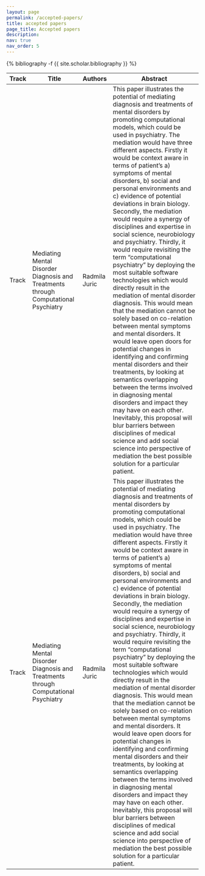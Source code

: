 ```yaml
---
layout: page
permalink: /accepted-papers/
title: accepted papers
page_title: Accepted papers
description:
nav: true
nav_order: 5
---
```



<div class="publications">

{% bibliography -f {{ site.scholar.bibliography }} %}

</div>


Track|Title|Authors|Abstract
---|---|---|---
Track|Mediating Mental Disorder Diagnosis and Treatments through Computational Psychiatry|Radmila Juric|This paper illustrates the potential of mediating diagnosis and treatments of mental disorders by promoting computational models, which could be used in psychiatry. The mediation would have three different aspects. Firstly it would be context aware in terms of patient’s a) symptoms of mental disorders, b) social and personal environments and c) evidence of potential deviations in brain biology. Secondly, the mediation would require a synergy of disciplines and expertise in social science, neurobiology and psychiatry. Thirdly, it would require revisiting the term “computational psychiatry” by deploying the most suitable software technologies which would directly result in the mediation of mental disorder diagnosis. This would mean that the mediation cannot be solely based on co-relation between mental symptoms and mental disorders. It would leave open doors for potential changes in identifying and confirming mental disorders and their treatments, by looking at semantics overlapping between the terms involved in diagnosing mental disorders and impact they may have on each other. Inevitably, this proposal will blur barriers between disciplines of medical science and add social science into perspective of mediation the best possible solution for a particular patient.
Track|Mediating Mental Disorder Diagnosis and Treatments through Computational Psychiatry|Radmila Juric|This paper illustrates the potential of mediating diagnosis and treatments of mental disorders by promoting computational models, which could be used in psychiatry. The mediation would have three different aspects. Firstly it would be context aware in terms of patient’s a) symptoms of mental disorders, b) social and personal environments and c) evidence of potential deviations in brain biology. Secondly, the mediation would require a synergy of disciplines and expertise in social science, neurobiology and psychiatry. Thirdly, it would require revisiting the term “computational psychiatry” by deploying the most suitable software technologies which would directly result in the mediation of mental disorder diagnosis. This would mean that the mediation cannot be solely based on co-relation between mental symptoms and mental disorders. It would leave open doors for potential changes in identifying and confirming mental disorders and their treatments, by looking at semantics overlapping between the terms involved in diagnosing mental disorders and impact they may have on each other. Inevitably, this proposal will blur barriers between disciplines of medical science and add social science into perspective of mediation the best possible solution for a particular patient.



